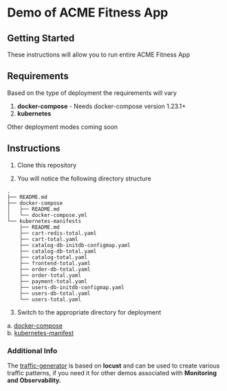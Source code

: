 # Demo of ACME Fitness App

## Getting Started

These instructions will allow you to run entire ACME Fitness App 

## Requirements

Based on the type of deployment the requirements will vary 

1. **docker-compose** - Needs docker-compose version 1.23.1+
2. **kubernetes**

Other deployment modes coming soon

## Instructions

1. Clone this repository 

2. You will notice the following directory structure

``` 
.
├── README.md
├── docker-compose
│   ├── README.md
│   └── docker-compose.yml
└── kubernetes-manifests
    ├── README.md
    ├── cart-redis-total.yaml
    ├── cart-total.yaml
    ├── catalog-db-initdb-configmap.yaml
    ├── catalog-db-total.yaml
    ├── catalog-total.yaml
    ├── frontend-total.yaml
    ├── order-db-total.yaml
    ├── order-total.yaml
    ├── payment-total.yaml
    ├── users-db-initdb-configmap.yaml
    ├── users-db-total.yaml
    └── users-total.yaml
```

3. Switch to the appropriate directory for deployment

a. [docker-compose](docker-compose)  
b. [kubernetes-manifest](kubernetes-manifests)  


### Additional Info

The [traffic-generator](traffic-generator) is based on **locust** and can be used to create various traffic patterns, if you need it for other demos associated with **Monitoring and Observability.** 

